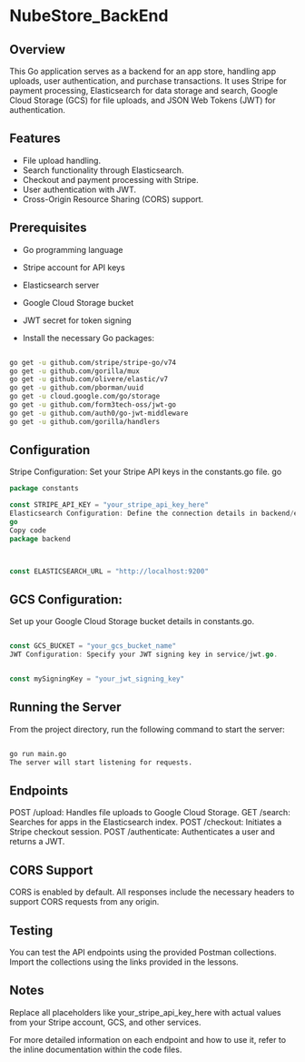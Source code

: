 # NubeStore_BackEnd
## Overview
This Go application serves as a backend for an app store, handling app uploads, user authentication, and purchase transactions. It uses Stripe for payment processing, Elasticsearch for data storage and search, Google Cloud Storage (GCS) for file uploads, and JSON Web Tokens (JWT) for authentication.

## Features
- File upload handling.
- Search functionality through Elasticsearch.
- Checkout and payment processing with Stripe.
- User authentication with JWT.
- Cross-Origin Resource Sharing (CORS) support.

## Prerequisites
- Go programming language
- Stripe account for API keys
- Elasticsearch server
- Google Cloud Storage bucket
- JWT secret for token signing

- Install the necessary Go packages:

```bash

go get -u github.com/stripe/stripe-go/v74
go get -u github.com/gorilla/mux
go get -u github.com/olivere/elastic/v7
go get -u github.com/pborman/uuid
go get -u cloud.google.com/go/storage
go get -u github.com/form3tech-oss/jwt-go
go get -u github.com/auth0/go-jwt-middleware
go get -u github.com/gorilla/handlers

```
## Configuration
Stripe Configuration: Set your Stripe API keys in the constants.go file.
go
```go
package constants

const STRIPE_API_KEY = "your_stripe_api_key_here"
Elasticsearch Configuration: Define the connection details in backend/elasticsearch.go.
go
Copy code
package backend



const ELASTICSEARCH_URL = "http://localhost:9200"
```
## GCS Configuration: 
Set up your Google Cloud Storage bucket details in constants.go.
```go

const GCS_BUCKET = "your_gcs_bucket_name"
JWT Configuration: Specify your JWT signing key in service/jwt.go.
```
```go

const mySigningKey = "your_jwt_signing_key"
```
## Running the Server
From the project directory, run the following command to start the server:

```bash

go run main.go
The server will start listening for requests.
```

## Endpoints
POST /upload: Handles file uploads to Google Cloud Storage.
GET /search: Searches for apps in the Elasticsearch index.
POST /checkout: Initiates a Stripe checkout session.
POST /authenticate: Authenticates a user and returns a JWT.
## CORS Support
CORS is enabled by default. All responses include the necessary headers to support CORS requests from any origin.

## Testing
You can test the API endpoints using the provided Postman collections. Import the collections using the links provided in the lessons.

## Notes
Replace all placeholders like your_stripe_api_key_here with actual values from your Stripe account, GCS, and other services.

For more detailed information on each endpoint and how to use it, refer to the inline documentation within the code files.





